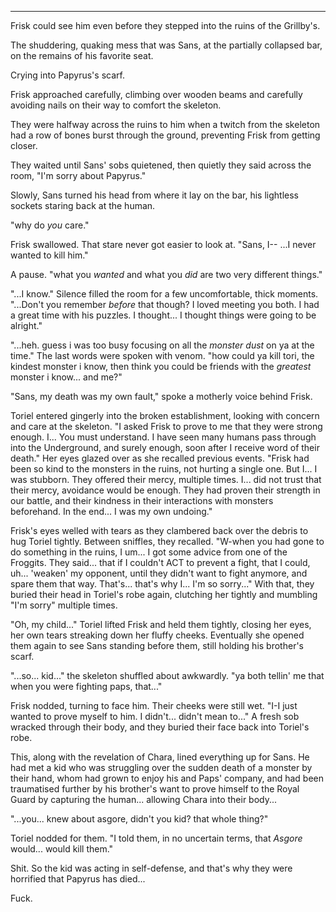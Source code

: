******

Frisk could see him even before they stepped into the ruins of the Grillby's.

The shuddering, quaking mess that was Sans, at the partially collapsed bar, on the remains of his favorite seat.

Crying into Papyrus's scarf.

Frisk approached carefully, climbing over wooden beams and carefully avoiding nails on their way to comfort the skeleton.

They were halfway across the ruins to him when a twitch from the skeleton had a row of bones burst through the ground, preventing Frisk from getting closer.

They waited until Sans' sobs quietened, then quietly they said across the room, "I'm sorry about Papyrus."

Slowly, Sans turned his head from where it lay on the bar, his lightless sockets staring back at the human.

"why do *you* care."

Frisk swallowed. That stare never got easier to look at. "Sans, I-- ...I never wanted to kill him."

A pause. "what you *wanted* and what you *did* are two very different things."

"...I know." Silence filled the room for a few uncomfortable, thick moments. "...Don't you remember *before* that though? I loved meeting you both. I had a great time with his puzzles. I thought... I thought things were going to be alright."

"...heh. guess i was too busy focusing on all the *monster dust* on ya at the time." The last words were spoken with venom. "how could ya kill tori, the kindest monster i know, then think you could be friends with the *greatest* monster i know... and me?"

"Sans, my death was my own fault," spoke a motherly voice behind Frisk.

Toriel entered gingerly into the broken establishment, looking with concern and care at the skeleton. "I asked Frisk to prove to me that they were strong enough. I... You must understand. I have seen many humans pass through into the Underground, and surely enough, soon after I receive word of their death." Her eyes glazed over as she recalled previous events. "Frisk had been so kind to the monsters in the ruins, not hurting a single one. But I... I was stubborn. They offered their mercy, multiple times. I... did not trust that their mercy, avoidance would be enough. They had proven their strength in our battle, and their kindness in their interactions with monsters beforehand. In the end... I was my own undoing."


Frisk's eyes welled with tears as they clambered back over the debris to hug Toriel tightly. Between sniffles, they recalled. "W-when you had gone to do something in the ruins, I um... I got some advice from one of the Froggits. They said... that if I couldn't ACT to prevent a fight, that I could, uh... 'weaken' my opponent, until they didn't want to fight anymore, and spare them that way. That's... that's why I... I'm so sorry..." With that, they buried their head in Toriel's robe again, clutching her tightly and mumbling "I'm sorry" multiple times.

"Oh, my child..." Toriel lifted Frisk and held them tightly, closing her eyes, her own tears streaking down her fluffy cheeks. Eventually she opened them again to see Sans standing before them, still holding his brother's scarf.

"...so... kid..." the skeleton shuffled about awkwardly. "ya both tellin' me that when you were fighting paps, that..."

Frisk nodded, turning to face him. Their cheeks were still wet. "I-I just wanted to prove myself to him. I didn't... didn't mean to..." A fresh sob wracked through their body, and they buried their face back into Toriel's robe.

This, along with the revelation of Chara, lined everything up for Sans. He had met a kid who was struggling over the sudden death of a monster by their hand, whom had grown to enjoy his and Paps' company, and had been traumatised further by his brother's want to prove himself to the Royal Guard by capturing the human... allowing Chara into their body...

"...you... knew about asgore, didn't you kid? that whole thing?"

Toriel nodded for them. "I told them, in no uncertain terms, that *Asgore* would... would kill them."

Shit. So the kid was acting in self-defense, and that's why they were horrified that Papyrus has died...

Fuck.
